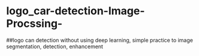 # logo_car-detection-Image-Procssing-
##logo can detection without using deep learning, simple practice to image segmentation, detection, enhancement
